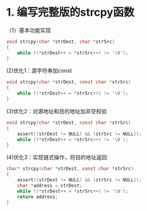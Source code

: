 # 1. 编写完整版的strcpy函数
（1）基本功能实现
```C
void strcpy(char *strDest, char *strSrc)
{
    while ((*strDest++ = *strSrc++) != '\0');
}
```
(2)优化1：源字符串加const
```C
void strcpy(char *strDest, const char *strSrc)
{
    while ((*strDest++ = *strSrc++) != '\0');
}
```
(3)优化2：对源地址和目的地址加非空校验
```C
void strcpy(char *strDest, const char *strSrc)
{
    assert((strDest != NULL) && (strSrc != NULL));
    while ((*strDest++ = *strSrc++) != '\0');
}
```
(4)优化3：实现链式操作，将目的地址返回
```C
char* strcpy(char *strDest, const char *strSrc)
{
    assert((strDest != NULL) && (strSrc != NULL));
    char *address = strDest;
    while ((*strDest++ = *strSrc++) != '\0');
    return address;
}
```
